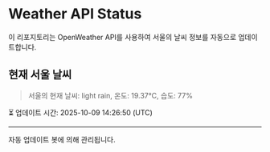 
# Weather API Status

이 리포지토리는 OpenWeather API를 사용하여 서울의 날씨 정보를 자동으로 업데이트합니다.

## 현재 서울 날씨
> 서울의 현재 날씨: light rain, 온도: 19.37°C, 습도: 77%

⏳ 업데이트 시간: 2025-10-09 14:26:50 (UTC)

---
자동 업데이트 봇에 의해 관리됩니다.
